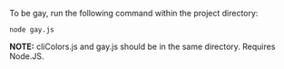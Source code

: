 To be gay, run the following command within the project directory:

`node gay.js`

**NOTE:** cliColors.js and gay.js should be in the same directory. Requires Node.JS.